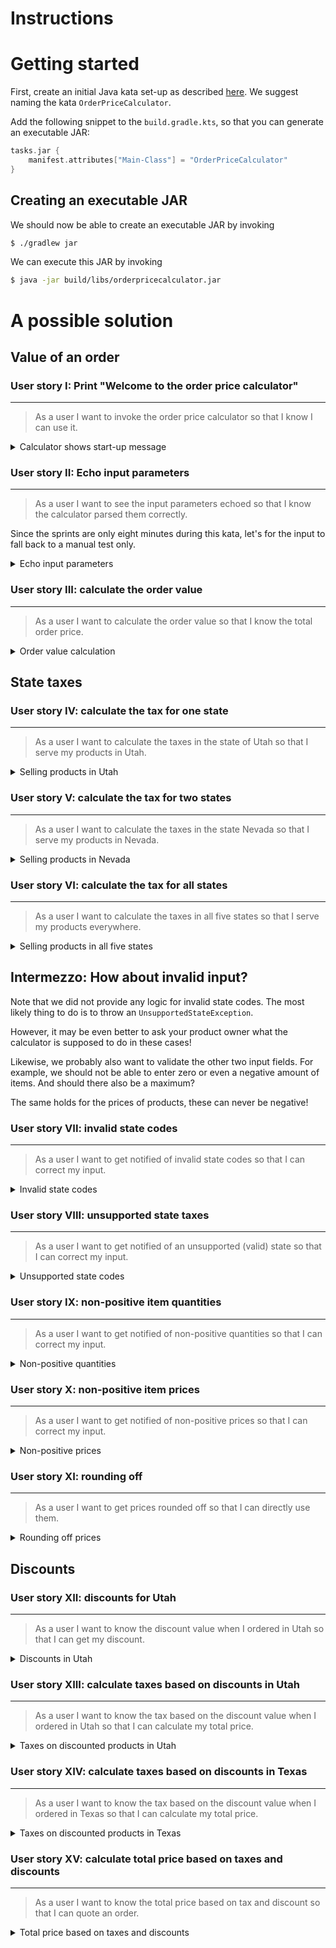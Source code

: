 # Instructions

# Getting started

First, create an initial Java kata set-up as described [here](https://github.com/zhendrikse/tdd/tree/master/cookiecutter).
We suggest naming the kata `OrderPriceCalculator`.

Add the following snippet to the `build.gradle.kts`, so that you can generate an executable JAR:

```kotlin
tasks.jar {
    manifest.attributes["Main-Class"] = "OrderPriceCalculator"
}
```

## Creating an executable JAR

We should now be able to create an executable JAR by invoking

```bash
$ ./gradlew jar
```

We can execute this JAR by invoking

```bash
$ java -jar build/libs/orderpricecalculator.jar
```

# A possible solution

## Value of an order

### **User story I**: Print "Welcome to the order price calculator"
---

> As a user I want to invoke the order price calculator so that I know I can use it.

<details>
  <summary>Calculator shows start-up message</summary>

Let's write a test first:

```java
class OrderPriceCalculatorTest {
    @Test 
    void calculatorShowsStartUpMessage() {
        OrderPriceCalculator classUnderTest = new OrderPriceCalculator();
        assertEquals(classUnderTest.getStartUpMessage(), "Welcome to the order price calculator!");
    }
}
```

and make it pass

```java
public class OrderPriceCalculator {
    public String getStartUpMessage() {
        return "Welcome to the order price calculator!";
    }
    // ...
```

Also, we need to verify the output when we run the executable JAR file:

```bash
$ java -jar build/libs/orderpricecalculator.jar 
Picked up JAVA_TOOL_OPTIONS:  -Xmx3489m
Welcome to the order price calculator!
```

</details>

### **User story II**: Echo input parameters
---

> As a user I want to see the input parameters echoed so that I know the calculator parsed them correctly.

Since the sprints are only eight minutes during this kata, let's for the input to fall back to a manual test only.

<details>
  <summary>Echo input parameters</summary>

Let's collect all parameters into one value (i.e. immutable) object:

```java
public class InputParameters {
    public final int quantity;
    public final double price;
    public final String state;

    public InputParameters(final int quantity, final double price, final String state) {
        this.quantity = quantity;
        this.price = price;
        this.state = state;
    }

    public String toString() {
        return "Quantity: " + quantity + ", Price: " + price + ", State: " + state;
    }
}
```

With this object, we can easily read the input parameters from the command line

```java
    // ...

    public InputParameters readInputParameters() {
        try (Scanner scanner = new Scanner(System.in)) {
            System.out.print("How many items: ");
            Integer numberOfItems = scanner.nextInt();

            System.out.print("Price item: ");
            Double pricePerItem = scanner.nextDouble();

            System.out.print("Two-letter state code: ");
            String stateCode = scanner.next();

            return new InputParameters(numberOfItems, pricePerItem, stateCode);
        }
    }

    public static void main(String[] args) {
        final OrderPriceCalculator calculator = new OrderPriceCalculator();
        System.out.println(calculator.getStartUpMessage());
        System.out.println(calculator.readInputParameters());
    }
}
```
</details>

### **User story III**: calculate the order value
---

> As a user I want to calculate the order value so that I know the total order price.

<details>
<summary>Order value calculation</summary>

Let's write a test first!

```java
@Test
void calculatesOrderValue() {
    assertEquals(calculator.calculateOrderValue(2, 345.00), 690.00);
}
```

We can make this test pass by adding the `calculateOrderValue()` method to the production code:

```java
Double calculateOrderValue(final int quantity, final double price) {
    return quantity * price;
}
```

Finally, this should also be echoed on the console:

```java
public static void main(String[] args) {
    final OrderPriceCalculator calculator = new OrderPriceCalculator();
    System.out.println(calculator.getStartUpMessage());

    final InputParameters input = calculator.readInputParameters();
    System.out.println(input);
    System.out.println(calculator.calculateOrderValue(input.quantity, input.price));
}
```
</details>

## State taxes

### **User story IV**: calculate the tax for one state
---

> As a user I want to calculate the taxes in the state of Utah so that I serve my products in Utah.

<details>
<summary>Selling products in Utah</summary>

Let's write a test first!

```java
@Test
void calculatesTaxesInUtah() {
    OrderPriceCalculator classUnderTest = new OrderPriceCalculator();
    assertEquals(47.265, classUnderTest.calculateTax(new InputParameters(2, 345.00, "UT")));
}
```

We can make this test pass by adding the `calculateTax()` method to the production code:

```java
Double calculateTax(final InputParameters input) {
    return calculateOrderValue(input.quantity, input.price) * 6.85 * 0.01;
}
```

Finally, this should also be echoed on the console:

```java
public static void main(String[] args) {
    final OrderPriceCalculator calculator = new OrderPriceCalculator();
    System.out.println(calculator.getStartUpMessage());

    final InputParameters input = calculator.readInputParameters();
    System.out.println(input);
    System.out.println(calculator.calculateTax(input));
}
```

</details>

### **User story V**: calculate the tax for two states
---

> As a user I want to calculate the taxes in the state Nevada so that I serve my products in Nevada.

<details>
<summary>Selling products in Nevada</summary>

Let's write a test first!

```java
@Test
void calculatesTaxesInNevada() {
    OrderPriceCalculator classUnderTest = new OrderPriceCalculator();
    assertEquals(classUnderTest.calculateTax(55.20, new InputParameters(2, 345.00, "NV")));
}
```

We make this test pass easily

```java
public double calculateTax(final InputParameters input) {
    if (input.state.equals("UT"))
        return calculateOrderValue(input.quantity, input.price) * 6.85 * 0.01;

    return calculateOrderValue(input.quantity, input.price) * 8.00 * 0.01;
}
```

No further changes in the `main()` method are needed at this point.

</details>

### **User story VI**: calculate the tax for all states
---

> As a user I want to calculate the taxes in all five states so that I serve my products everywhere.

<details>
<summary>Selling products in all five states</summary>

Let's write a test first!

```java
@Test 
void calculatesTaxesInTexas() {
    assertEquals(43.125, calculator.calculateTax(new InputParameters(2, 345.00, "TX")));
}
```

We make this test pass by

```java
public double calculateTax(final InputParameters input) {
    if (input.state.equals("UT"))
        return calculateOrderValue(input.quantity, input.price) * 6.85 * 0.01;
    else if (input.state.equals("TX"))
        return calculateOrderValue(input.quantity, input.price) * 6.25 * 0.01;

    return calculateOrderValue(input.quantity, input.price) * 8.00 * 0.01;
}
```

which can then easily be refactored to

```java
public class OrderPriceCalculator {
    private Map<String, Double> stateTaxMap = new HashMap<>();

    // ...

    public Double calculateTax(final InputParameters input) {
        return calculateOrderValue(input.quantity, input.price) * stateTaxMap.get(input.state) * 0.01;
    }

    public void configure(String state, double tax) {
        stateTaxMap.put(state, tax);
    }

    public static void main(String[] args) {
        final OrderPriceCalculator calculator = new OrderPriceCalculator();
        calculator.configure("UT", 6.85);
        calculator.configure("NV", 8.00);
        calculator.configure("TX", 6.25);
        calculator.configure("AL", 4.00);
        calculator.configure("CA", 8.25);
    
        // ...
```
</details>

## Intermezzo: How about invalid input?

Note that we did not provide any logic for invalid state codes.
The most likely thing to do is to throw an `UnsupportedStateException`.

However, it may be even better to ask your product owner what the calculator
is supposed to do in these cases!

Likewise, we probably also want to validate the other two input fields.
For example, we should not be able to enter zero or even a negative amount
of items. And should there also be a maximum?

The same holds for the prices of products, these can never be
negative!

### **User story VII**: invalid state codes
---

> As a user I want to get notified of invalid state codes so that I can correct my input.

<details>
<summary>Invalid state codes</summary>

Let's write a test first!

```java
@Test 
void letsUserKnowThatStateCodeIsinvalid() {
    IllegalArgumentException thrown = assertThrows(
        IllegalArgumentException.class,
        () -> calculator.calculateTax(new InputParameters(2, 345.00, "99")),
        "Expected calculateTax() to throw, but it didn't"
        );
}
```

We can make this test pass by introducing an enumeration for the state codes:

```java
enum State {
    NY,
    TX,
    NV,
    CA,
    AL,
    UT
}
```

And removing the [primitive obsession](https://refactoring.guru/smells/primitive-obsession) code smells in the `InputParameters`, `OrderPriceCalculator`, and `OrderPriceCalculatorTest`

```java
public class InputParameters {
    public final int quantity;
    public final double price;
    public final State state;

    public InputParameters(final int quantity, final double price, final String state) {
        if (quantity < 1) throw new IllegalArgumentException("Quantity should be positive");
        if (price < 0) throw new IllegalArgumentException("Price should be positive");

        this.quantity = quantity;
        this.price = price;
        this.state = State.valueOf(state);
    }

    // ...
```

As the sprints are so short, we'll leave the other two [primitive obsession](https://refactoring.guru/smells/primitive-obsession) code smells
for the price and quantity alone for the time being.

</details>

### **User story VIII**: unsupported state taxes
---

> As a user I want to get notified of an unsupported (valid) state so that I can correct my input.

<details>
<summary>Unsupported state codes</summary>

Let's write a test first!

```java
@Test 
void letsUserKnowThatStateCodeIsUnsupported() {
    UnsupportedStateException thrown = assertThrows(
        UnsupportedStateException.class,
        () -> calculator.calculateTax(new InputParameters(2, 345.00, "NY")),
        "Expected calculateTax() to throw, but it didn't"
        );

        assertTrue(thrown.getMessage().contains("Unsupported state: 'NY'"));
}
```

We can make this test pass by modifying the `calculateTax()` method:

```java
public double calculateTax(final InputParameters input) {
    if (!stateTaxMap.containsKey(input.state))
        throw new UnsupportedStateException("Unknown state code: '" + input.state + "'");
    return input.quantity * input.price * stateTaxMap.get(input.state) * 0.01;
}
```

</details>

### **User story IX**: non-positive item quantities
---

> As a user I want to get notified of non-positive quantities so that I can correct my input.

<details>
<summary>Non-positive quantities</summary>

Let's write a test first!

```java
@Test 
void letsUserKnowThatNonPositiveQuantityIsUnsupported() {
    IllegalArgumentException thrown = assertThrows(
        IllegalArgumentException.class,
        () -> calculator.calculateTax(new InputParameters(0, 345.00, "UT")),
        "Expected calculateTax() to throw, but it didn't"
        );

        assertTrue(thrown.getMessage().contains("Quantity should be positive"));
}
```
We can make this test pass by adding a guard statement to the constructor of the input parameters:

```java
    public InputParameters(final int quantity, final double price, final String state) {
        if (quantity < 1) throw new IllegalArgumentException("Quantity should be positive");

        // ...
```
</details>

### **User story X**: non-positive item prices
---

> As a user I want to get notified of non-positive prices so that I can correct my input.

<details>
<summary>Non-positive prices</summary>

Let's write a test first!

```java
@Test 
void letsUserKnowThatNonPositivePriceIsUnsupported() {
    IllegalArgumentException thrown = assertThrows(
        IllegalArgumentException.class,
        () -> calculator.calculateTax(new InputParameters(1, -345.00, "UT")),
        "Expected calculateTax() to throw, but it didn't"
        );

        assertTrue(thrown.getMessage().contains("Price should be positive"));
}
```
We can make this test pass by adding a guard statement to the constructor of the input parameters:

```java
    public InputParameters(final int quantity, final double price, final String state) {
        if (price < 0) throw new IllegalArgumentException("Price should be positive");
        if (quantity < 1) throw new IllegalArgumentException("Quantity should be positive");

        // ...
```
</details>

### **User story XI**: rounding off
---

> As a user I want to get prices rounded off so that I can directly use them.

<details>
<summary>Rounding off prices</summary>

Let's write a test first!

```java
@Test
void calculatesRoundedTotalPrice() {
    assertEquals(733.13, calculator.calculateRoundedTotalPrice(new InputParameters(2, 345.00, "TX")));
}
```

We make this test pass by adding a `` method

```java
public double calculateRoundedTotalPrice(final InputParameters input) {
    return Math.round(100 * (calculateOrderValue(input.quantity, input.price) + calculateTax(input))) / 100.0;
}
```

By invoking this method in the `main()`, we get the desired endresult:

```java
public static void main(String[] args) {
    // ...

    final InputParameters input = calculator.readInputParameters();
    System.out.println(input);
    System.out.println("Grand total: " + calculator.calculateRoundedTotalPrice(input));
}
```

</details>

## Discounts


### **User story XII**: discounts for Utah
---

> As a user I want to know the discount value when I ordered in Utah so that I can get my discount.

<details>
<summary>Discounts in Utah</summary>

Let's write a test first!

```java
@Test
void calculatesDiscountForUtah() {
    assertEquals(20.70, calculator.calculateDiscountValue(2, 345.00));
}
```

and the production code to make the test pass

```java
Double calculateDiscountValue(final int quantity, final double price) {
    return 0.03 * quantity * price;
}
```
</details>


### **User story XIII**: calculate taxes based on discounts in Utah
---

> As a user I want to know the tax based on the discount value when I ordered in Utah so that I can calculate my total price.

<details>
<summary>Taxes on discounted products in Utah</summary>

Let's write a test first!

```java
@Test
void calculatesTaxesBasedOnDiscountForUtah() {
    calculator.configure(State.UT, 6.85, 3);

    assertEquals(45.84705, calculator.calculateTax(new InputParameters(2, 345.00, "UT")), 0.001);
}
```

and the production code to make the test pass

```java
double calculateTax(final InputParameters input) {
    if (!stateTaxMap.containsKey(input.state))
        throw new UnsupportedStateException("Unsupported state: '" + input.state + "'");
    
    double orderValue = calculateOrderValue(input.quantity, input.price); 
    if (discount != 0) 
        orderValue -= calculateDiscountValue(input.quantity, input.price);

    return orderValue * stateTaxMap.get(input.state) * 0.01;
}
```
</details>

### **User story XIV**: calculate taxes based on discounts in Texas
---

> As a user I want to know the tax based on the discount value when I ordered in Texas so that I can calculate my total price.

<details>
<summary>Taxes on discounted products in Texas</summary>

Let's write a test first!

```java
@Test
void calculatesTaxesBasedOnDiscountForTexas() {
    calculator.configure(State.TX, 6.85, 7);
    assertEquals(43.95645, calculator.calculateTax(new InputParameters(2, 345.00, "TX")), 0.001);
}
```

and the production code to make the test pass

```java
double calculateTax(final InputParameters input) {
    if (!stateTaxMap.containsKey(input.state))
        throw new UnsupportedStateException("Unsupported state: '" + input.state + "'");
    
    double orderValue = calculateOrderValue(input.quantity, input.price); 
    if (discountsMap.containsKey(input.state)) 
        orderValue -= calculateDiscountValue(input);

    return orderValue * stateTaxMap.get(input.state) * 0.01;
```

where we have introduced a discounts hashmap as well:

```java
public class OrderPriceCalculator {
    private Map<State, Double> stateTaxMap = new HashMap<>();
    private Map<State, Integer> discountsMap = new HashMap<>();

    // ...
```
</details>

### **User story XV**: calculate total price based on taxes and discounts
---

> As a user I want to know the total price based on tax and discount so that I can quote an order.

<details>
<summary>Total price based on taxes and discounts</summary>

Let's write a test first!

```java
@Test
void calculatesTotalPriceBasedOnTaxesAndDiscountForTexas() {
    calculator.configure(State.TX, 6.85, 7);
    assertEquals(733.96, calculator.calculateRoundedTotalPrice(new InputParameters(2, 345.00, "TX")));
}
```

Because of  the way we implemented the order price calculator, this
test immediately jumps to green, so we may as well discard it.

Let's take the opportunity to update the `main()`, so that the discounts
are also taken into account when running the stand-alone executable:

```java
    public static void main(String[] args) {
        final OrderPriceCalculator calculator = new OrderPriceCalculator();
        calculator.configure(State.UT, 6.85, 3);
        calculator.configure(State.NV, 8.00, 5);
        calculator.configure(State.TX, 6.25, 7);
        calculator.configure(State.AL, 4.00, 10);
        calculator.configure(State.CA, 8.25, 15);

        // ...
```
</details>